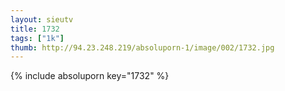 ```yaml
--- 
layout: sieutv
title: 1732
tags: ["1k"]
thumb: http://94.23.248.219/absoluporn-1/image/002/1732.jpg
---
```

{% include absoluporn key="1732" %} 
